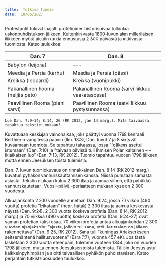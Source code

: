 ```yaml
---
title:  Tutkiva Tuomio
date:  10/06/2020
---
```


Protestantit tukivat laajalti profetioiden historisoivaa tulkintaa uskonpuhdistuksen jälkeen. Kuitenkin vasta 1800-luvun alun milleriläisen liikkeen myötä alettiin tutkia ennustusta 2 300 päivästä ja tutkivasta tuomiosta. Katso taulukkoa:

|Dan. 7|Dan. 8|
|---|---|
|Babylon (leijona)|–--|
|Meedia ja Persia (karhu)|Meedia ja Persia (pässi)|
|Kreikka (leopardi)|Kreikka (vuohipukki)|
|Pakanallinen Rooma (neljäs peto)|Pakanallinen Rooma (sarvi liikkuu vaakatasossa)|
|Paavillinen Rooma (pieni sarvi)|Paavillinen Rooma (sarvi liikkuu pystysunnassa)|

`Lue Dan. 7:9–14; 8:14, 26 (RK 2012, jae 14 marg.). Mitä taivaassa tapahtuu tekstien mukaan?`

Kuvattuaan keskiajan vainonaikaa, joka päättyi vuonna 1798 kenraali Berthierin vangitessa paavin (Ilm. 13:3), Dan. luvut 7 ja 8 siirtyvät kuvaamaan tuomiota. Se tapahtuu taivaassa, jossa ”[o]ikeus asettui istumaan” (Dan. 7:10) ja ”taivaan pilvissä tuli Ihmisen Pojan kaltainen – – Ikiaikaisen luo” (Dan. 7:13, RK 2012). Tuomio tapahtuu vuoden 1798 jälkeen, mutta ennen Jeesuksen toista tulemista.

Dan. 7. luvun tuomiokuvaus on rinnakkainen Dan. 8:14 (RK 2012 marg.) kuvatun pyhäkön vanhurskauttamisen kanssa. Niissä puhutaan samasta asiasta. Tekstin mukaan kuluu 2 300 iltaa ja aamua siihen, että pyhäkkö vanhurskautetaan. Vuosi=päivä -periaatteen mukaan kyse on 2 300 vuodesta.

Alkuajankohta 2 300 vuodelle annetaan Dan. 9:24, jossa 70 viikon (490 vuotta) profetia ”leikataan” (hepr. ḥātak) 2 300 iltaa ja aamua koskevasta näystä (Dan. 9:24). 2 300 vuotta koskeva profetia (Dan. 8:14, RK 2012 marg.) ja 70 viikkoa (490 vuotta) koskeva profetia (Dan. 9:24–27) ovat saman profetian kaksi osaa. 70 viikon profetia antaa alkuajankohdan 2 300 vuoden ajanjaksolle: ”ajasta, jolloin tuli sana, että Jerusalem on jälleen rakennettava” (Dan. 9:25, RK 2012). Sana tuli ”kuningas Artakserkseen seitsemäntenä hallitusvuotena” (Esra 7:7), vuonna 457 eKr. Jos tästä lasketaan 2 300 vuotta eteenpäin, tulemme vuoteen 1844, joka on vuoden 1798 jälkeen, mutta ennen Jeesuksen toista tulemista. Tällöin Jeesus astui kaikkeinpyhimpään ja aloitti taivaallisen pyhäkön puhdistamisen. Katso perjantain tutkisteluosuuden taulukkoa.